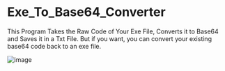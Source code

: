 # Exe_To_Base64_Converter

This Program Takes the Raw Code of Your Exe File, Converts it to Base64 and Saves it in a Txt File. But if you want, you can convert your existing base64 code back to an exe file.


![image](https://github.com/HadronSecurity/Exe_To_Base64_Converter/assets/147801258/17f2d6fc-6807-423d-ae74-077ad94e40bc)

